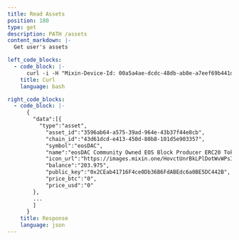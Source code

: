 ```yaml
---
title: Read Assets
position: 180
type: get
description: PATH /assets
content_markdown: |-
  Get user's assets

left_code_blocks:
  - code_block: |-
      curl -i -H "Mixin-Device-Id: 00a5a4ae-dcdc-48db-ab8e-a7eef69b441d" -H "Content-Type: application/json" -H "Authorization: Bearer eyJhbGciOiJSUzUxMiIsInR5cCI6IkpXVCJ9.eyJleHAiOjE1MzMxMTE5MDYsImlhdCI6MTUyNTMzNTkwNiwianRpIjoiZjdmMjRjMjQtYmQ0MC00ZDhlLTgyNzktOWRjNDgzYjNiYzEwIiwic2lkIjoiYTM0YzA3YTktNzU1ZC00YjU0LTk0YzUtZTQ1ZTlhMmRkNDNlIiwic2lnIjoiZWQ0MDU4OTk4YmU1ODA1ZGRkOGMzOWQ3ZmVkM2NiNDk5YjIzMzI1Y2QyMTk1OWNiZDExNzJkYzc3MmEzZDYxYyIsInVpZCI6IjA2YWVkMWUzLWJkNzctNGE1OS05OTFhLTViYjVhZTZmYmIwOSJ9.FRu1IBx-p2YfptDzPWwMh5rurSo6ieiPBL2y_CPYzOR8TSsh7iAQwjcZKlB0GUSKsde9r80UQQo8W1bwN8Od852AoKbUp3qg8l-fXeyIxM3C2l1dp0VK8CATGdXLRm7MKemq7AI-tuO6BL78eqQALAEEIy-YAp8XmMrqQ72JslU" "https://api.mixin.one/assets"
    title: Curl
    language: bash

right_code_blocks:
  - code_block: |-
      {  
        "data":[{  
          "type":"asset",
            "asset_id":"3596ab64-a575-39ad-964e-43b37f44e8cb",
            "chain_id":"43d61dcd-e413-450d-80b8-101d5e903357",
            "symbol":"eosDAC",
            "name":"eosDAC Community Owned EOS Block Producer ERC20 Tokens",
            "icon_url":"https://images.mixin.one/HovctUnrBkLPlDotWvWPsIuFb8qKrLddwF5-f2Fi9q9uO829YB2qGITgOd2YmTMKnGg_z9XrVYzEwFE_rD_REz9C=s128",
            "balance":"203.975",
            "public_key":"0x2CEab41716F4ce0Db36B6FdABEdc6a0BE5DC442B",
            "price_btc":"0",
            "price_usd":"0"
        },
        ...
        ]
      }
    title: Response
    language: json
---
```

